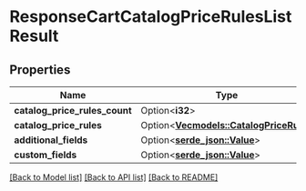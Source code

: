 # ResponseCartCatalogPriceRulesListResult

## Properties

Name | Type | Description | Notes
------------ | ------------- | ------------- | -------------
**catalog_price_rules_count** | Option<**i32**> |  | [optional]
**catalog_price_rules** | Option<[**Vec<models::CatalogPriceRule>**](CatalogPriceRule.md)> |  | [optional]
**additional_fields** | Option<[**serde_json::Value**](.md)> |  | [optional]
**custom_fields** | Option<[**serde_json::Value**](.md)> |  | [optional]

[[Back to Model list]](../README.md#documentation-for-models) [[Back to API list]](../README.md#documentation-for-api-endpoints) [[Back to README]](../README.md)


